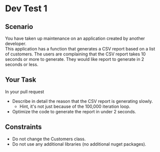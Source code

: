 # Dev Test 1

## Scenario
You have taken up maintenance on an application created by another developer.  
This application has a function that generates a CSV report based on a list of customers.
The users are complaining that the CSV report takes 10 seconds or more to generate.
They would like report to generate in 2 seconds or less.

## Your Task
In your pull request
* Describe in detail the reason that the CSV report is generating slowly.
  * Hint, it's not just because of the 100,000 iteration loop.
* Optimize the code to generate the report in under 2 seconds.

## Constraints
* Do not change the Customers class.
* Do not use any additional libraries (no additional nuget packages).
